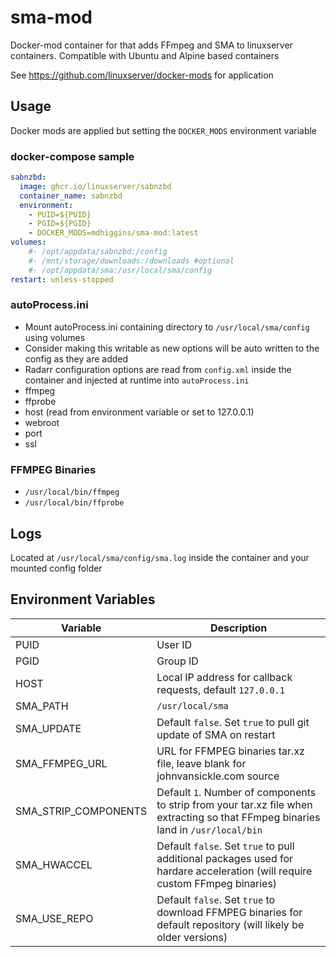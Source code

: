 # sma-mod
Docker-mod container for that adds FFmpeg and SMA to linuxserver containers. Compatible with Ubuntu and Alpine based containers

See https://github.com/linuxserver/docker-mods for application

## Usage
Docker mods are applied but setting the `DOCKER_MODS` environment variable

### docker-compose sample

~~~yml
sabnzbd:
  image: ghcr.io/linuxserver/sabnzbd
  container_name: sabnzbd
  environment:
    - PUID=${PUID}
    - PGID=${PGID}
    - DOCKER_MODS=mdhiggins/sma-mod:latest
volumes:
    #- /opt/appdata/sabnzbd:/config
    #- /mnt/storage/downloads:/downloads #optional
    #- /opt/appdata/sma:/usr/local/sma/config
restart: unless-stopped
~~~

### autoProcess.ini

- Mount autoProcess.ini containing directory to `/usr/local/sma/config` using volumes
 - Consider making this writable as new options will be auto written to the config as they are added
- Radarr configuration options are read from `config.xml` inside the container and injected at runtime into `autoProcess.ini`
 - ffmpeg
 - ffprobe
 - host (read from environment variable or set to 127.0.0.1)
 - webroot
 - port
 - ssl

### FFMPEG Binaries

- `/usr/local/bin/ffmpeg`
- `/usr/local/bin/ffprobe`

## Logs
Located at `/usr/local/sma/config/sma.log` inside the container and your mounted config folder

## Environment Variables

|Variable|Description|
|---|---|
|PUID|User ID|
|PGID|Group ID|
|HOST|Local IP address for callback requests, default `127.0.0.1`|
|SMA_PATH|`/usr/local/sma`|
|SMA_UPDATE|Default `false`. Set `true` to pull git update of SMA on restart|
|SMA_FFMPEG_URL|URL for FFMPEG binaries tar.xz file, leave blank for johnvansickle.com source|
|SMA_STRIP_COMPONENTS|Default `1`. Number of components to strip from your tar.xz file when extracting so that FFmpeg binaries land in `/usr/local/bin`|
|SMA_HWACCEL|Default `false`. Set `true` to pull additional packages used for hardare acceleration (will require custom FFmpeg binaries)|
|SMA_USE_REPO|Default `false`. Set `true` to download FFMPEG binaries for default repository (will likely be older versions)|
